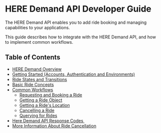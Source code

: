 # HERE Demand API Developer Guide #

The HERE Demand API enables you to add ride booking and managing capabilities to your applications.

This guide describes how to integrate with the HERE Demand API, and how to implement common workflows.

## Table of Contents ##

- [HERE Demand Overview](DemandDevGuide_Overview.md)
- [Getting Started (Accounts, Authentication and Environments)](DemandDevGuide_GettingStarted.md)
- [Ride States and Transitions](DemandDevGuide_RideStates.md)
- [Basic Ride Concepts](DemandDevGuide_BasicRideConcepts.md)
- [Common Workflows](DemandDevGuide_CommonWorkflows.md)
	- [Requesting and Booking a Ride](DemandDevGuide_BookRide.md)
	- [Getting a Ride Object](DemandDevGuide_GetRide.md)
	- [Getting a Ride's Location](DemandDevGuide_GetRideLocation.md)
	- [Cancelling a Ride](DemandDevGuide_CancelRide.md)
	- [Querying for Rides](DemandDevGuide_QueryRides.md)
- [Here Demand API Response Codes ](DemandDevGuide_ResponseCodes.md)
- [More Information About Ride Cancellation](https://github.com/Developers-Here-Mobility/HERE-Mobility-Demand-API-Developer-Guide/blob/master/DemandDevGuide_RideCancellationDetails.md)

